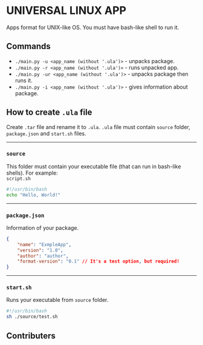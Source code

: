 # UNIVERSAL LINUX APP
Apps format for UNIX-like OS. You must have bash-like shell to run it.

## Commands
- `./main.py -u <app_name (without '.ula')>` - unpacks package.
- `./main.py -r <app_name (without '.ula')>` - runs unpacked app.
- `./main.py -ur <app_name (without '.ula')>` - unpacks package then runs it.
- `./main.py -i <app_name (without '.ula')>` - gives information about package.

## How to create `.ula` file
Create `.tar` file and rename it to `.ula`. `.ula` file must contain `source` folder, `package.json` and `start.sh` files.

<hr>

### `source`
This folder must contain your executable file (that can run in bash-like shells).
For example:
<br>
`script.sh`
```sh
#!/usr/bin/bash
echo "Hello, World!"
```

<hr>

### `package.json`
Information of your package.
```JSON
{
    "name": "ExmpleApp",
    "version": "1.0",
    "author": "author",
    "format-version": "0.1" // It's a test option, but required!
}
```

<hr>

### `start.sh`
Runs your executable from `source` folder.
```sh
#!/usr/bin/bash
sh ./source/test.sh
```

## Contributers